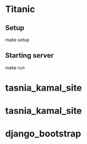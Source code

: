 Titanic
===============================================================================

## Setup

make setup

## Starting server

make run
# tasnia_kamal_site
# tasnia_kamal_site
# django_bootstrap
